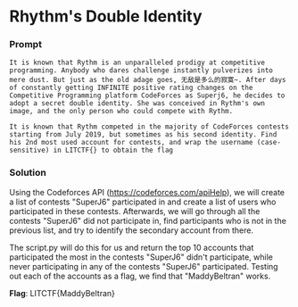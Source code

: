 # Rhythm's Double Identity

### Prompt

```
It is known that Rythm is an unparalleled prodigy at competitive programming. Anybody who dares challenge instantly pulverizes into mere dust. But just as the old adage goes, 无敌是多么的寂寞~. After days of constantly getting INFINITE positive rating changes on the Competitive Programming platform CodeForces as Superj6, he decides to adopt a secret double identity. She was conceived in Rythm's own image, and the only person who could compete with Rythm.

It is known that Rythm competed in the majority of CodeForces contests starting from July 2019, but sometimes as his second identity. Find his 2nd most used account for contests, and wrap the username (case-sensitive) in LITCTF{} to obtain the flag
```

### Solution

Using the Codeforces API (https://codeforces.com/apiHelp), we will create a list of contests "SuperJ6" participated in and create a list of users who participated in these contests.
Afterwards, we will go through all the contests "SuperJ6" did not participate in, find participants who is not in the previous list, and try to identify the secondary account from there.

The script.py will do this for us and return the top 10 accounts that participated the most in the contests "SuperJ6" didn't participate, while never participating in any of the contests "SuperJ6" participated.
Testing out each of the accounts as a flag, we find that "MaddyBeltran" works.

**Flag**: LITCTF{MaddyBeltran}
